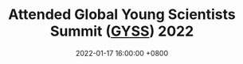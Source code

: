---
title: Attended Global Young Scientists Summit (<a href="https://www.nrf.gov.sg/gyss">GYSS</a>) 2022
date: 2022-01-17 16:00:00 +0800
---